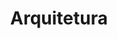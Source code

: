 ---
sidebar_position: 6
id: arquitetura
title: Arquitetura
description: Modelagem da arquitetura do sistema.
slug: /arquitetura
---